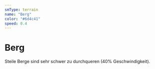 ```yaml
---
smType: terrain
name: "Berg"
color: "#6d4c41"
speed: 0.4
---
```


# Berg
Steile Berge sind sehr schwer zu durchqueren (40% Geschwindigkeit).
